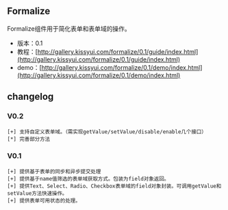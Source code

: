 ## Formalize

Formalize组件用于简化表单和表单域的操作。

* 版本：0.1
* 教程：[http://gallery.kissyui.com/formalize/0.1/guide/index.html](http://gallery.kissyui.com/formalize/0.1/guide/index.html)
* demo：[http://gallery.kissyui.com/formalize/0.1/demo/index.html](http://gallery.kissyui.com/formalize/0.1/demo/index.html)

## changelog

### V0.2
    [+] 支持自定义表单域。（需实现getValue/setValue/disable/enable几个接口）
    [*] 完善部分方法

### V0.1
    [+] 提供基于表单的同步和异步提交处理
    [+] 提供基于name值筛选的表单域获取方式。包装为field对象返回。
    [+] 提供Text、Select、Radio、Checkbox表单域的field对象封装。可调用getValue和setValue方法快速操作。
    [+] 提供表单可用状态的处理。
